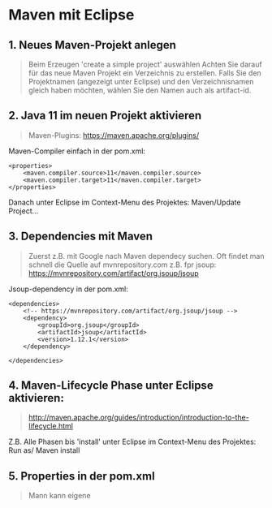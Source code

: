 # Maven mit Eclipse

## 1. Neues Maven-Projekt anlegen

> Beim Erzeugen 'create a simple project' auswählen
> Achten Sie darauf für das neue Maven Projekt ein Verzeichnis zu erstellen.
> Falls Sie den Projektnamen (angezeigt unter Eclipse) und den Verzeichnisnamen gleich haben möchten, wählen Sie den Namen auch als artifact-id.

  
## 2. Java 11 im neuen Projekt aktivieren

> Maven-Plugins: https://maven.apache.org/plugins/

Maven-Compiler einfach in der pom.xml:

	<properties>
		<maven.compiler.source>11</maven.compiler.source>
		<maven.compiler.target>11</maven.compiler.target>
	</properties> 

Danach unter Eclipse im Context-Menu des Projektes: Maven/Update Project...

## 3. Dependencies mit Maven

> Zuerst z.B. mit Google nach Maven dependecy suchen. Oft findet man schnell die Quelle auf mvnrepository.com
> z.B. fpr jsoup: https://mvnrepository.com/artifact/org.jsoup/jsoup

Jsoup-dependency in der pom.xml:

	<dependencies>
		<!-- https://mvnrepository.com/artifact/org.jsoup/jsoup -->
		<dependency>
			<groupId>org.jsoup</groupId>
			<artifactId>jsoup</artifactId>
			<version>1.12.1</version>
		</dependency>

	</dependencies>
	
## 4. Maven-Lifecycle Phase unter Eclipse aktivieren: 

> http://maven.apache.org/guides/introduction/introduction-to-the-lifecycle.html

Z.B. Alle Phasen bis 'install' unter Eclipse im Context-Menu des Projektes: Run as/ Maven install

## 5. Properties in der pom.xml

> Mann kann eigene 